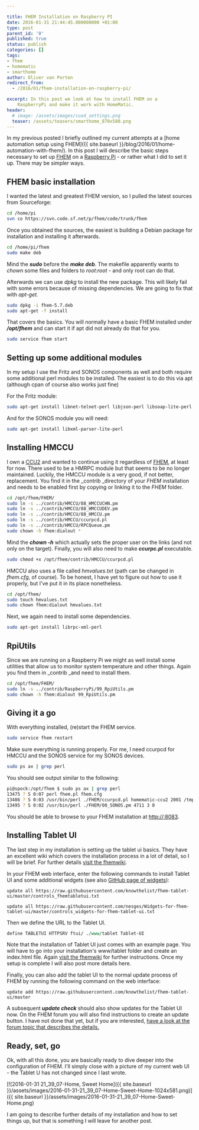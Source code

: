 ```yaml
---

title: FHEM Installation on Raspberry PI
date: 2016-01-31 21:44:45.000000000 +01:00
type: post
parent_id: '0'
published: true
status: publish
categories: []
tags:
- fhem
- homematic
- smarthome
author: Oliver van Porten
redirect_from:
  - /2016/01/fhem-installation-on-raspberry-pi/

excerpt: In this post we look at how to install FHEM on a
    RaspberryPi and make it work with HomeMatic.
header: 
  # image: /assets/images/cuxd_settings.png
  teaser: /assets/teasers/smarthome_870x580.png
---
```

In my previous posted I briefly outlined my current attempts at a [home automation setup using FHEM]({{ site.baseurl }}/blog/2016/01/home-automation-with-fhem/). In this post I will describe the basic steps necessary to set up [FHEM](http://fhem.de/fhem.html) on a [Raspberry Pi](https://www.raspberrypi.org/) - or rather what I did to set it up. There may be simpler ways.

FHEM basic installation
-----------------------

I wanted the latest and greatest FHEM version, so I pulled the latest sources from Sourceforge:

``` bash
cd /home/pi
svn co https://svn.code.sf.net/p/fhem/code/trunk/fhem
```

Once you obtained the sources, the easiest is building a Debian package for installation and installing it afterwards.

``` bash
cd /home/pi/fhem
sudo make deb
```

Mind the **_sudo_** before the **_make deb_**. The makefile apparently wants to _chown_ some files and folders to _root:root_ - and only root can do that.

Afterwards we can use _dpkg_ to install the new package. This will likely fail with some errors because of missing dependencies. We are going to fix that with _apt-get._

``` bash
sudo dpkg -i fhem-5.7.deb
sudo apt-get -f install
```

That covers the basics. You will normally have a basic FHEM installed under **_/opt/fhem_** and can start it if apt did not already do that for you.

``` bash
sudo service fhem start
```

Setting up some additional modules
----------------------------------

In my setup I use the Fritz and SONOS components as well and both require some additional perl modules to be installed. The easiest is to do this via apt (although cpan of course also works just fine)

For the Fritz module:

``` bash
sudo apt-get install libnet-telnet-perl libjson-perl libsoap-lite-perl
```

And for the SONOS module you will need:

``` bash
sudo apt-get install libxml-parser-lite-perl
```

Installing HMCCU
----------------

I own a [CCU2](http://www.eq-3.de/produkt-detail-zentralen-und-gateways/items/homematic-zentrale-ccu-2.html) and wanted to continue using it regardless of [FHEM](http://fhem.de/fhem.html), at least for now. There used to be a HMRPC module but that seems to be no longer maintained. Luckily, the HMCCU module is a very good, if not better, replacement. You find it in the _contrib _directory of your _FHEM_ installation and needs to be enabled first by copying or linking it to the _FHEM_ folder.

``` bash
cd /opt/fhem/FHEM/
sudo ln -s ../contrib/HMCCU/88_HMCCUCHN.pm
sudo ln -s ../contrib/HMCCU/88_HMCCUDEV.pm
sudo ln -s ../contrib/HMCCU/88_HMCCU.pm
sudo ln -s ../contrib/HMCCU/ccurpcd.pl
sudo ln -s ../contrib/HMCCU/RPCQueue.pm
sudo chown -h fhem:dialout *
```

Mind the **_chown -h_** which actually sets the proper user on the links (and not only on the target). Finally, you will also need to make **_ccurpc.pl_** executable.

``` bash
sudo chmod +x /opt/fhem/contrib/HMCCU/ccurpcd.pl
```

HMCCU also uses a file called _hmvalues.txt_ (path can be changed in _fhem.cfg_, of course). To be honest, I have yet to figure out how to use it properly, but I've put it in its place nonetheless.

``` bash
cd /opt/fhem/
sudo touch hmvalues.txt
sudo chown fhem:dialout hmvalues.txt
```

Next, we again need to install some dependencies.

``` bash
sudo apt-get install librpc-xml-perl
```

RpiUtils
--------

Since we are running on a Raspberry Pi we might as well install some utilities that allow us to monitor system temperature and other things. Again you find them in _contrib _and need to install them.

``` bash
cd /opt/fhem/FHEM/
sudo ln -s ../contrib/RaspberryPi/99_RpiUtils.pm
sudo chown -h fhem:dialout 99_RpiUtils.pm
```

Giving it a go
--------------

With everything installed, (re)start the FHEM service.

``` bash
sudo service fhem restart
```

Make sure everything is running properly. For me, I need ccurpcd for HMCCU and the SONOS service for my SONOS devices.

``` bash
sudo ps ax | grep perl
```

You should see output similar to the following:

``` bash
pi@spock:/opt/fhem $ sudo ps ax | grep perl
13475 ? S 0:07 perl fhem.pl fhem.cfg
13486 ? S 0:03 /usr/bin/perl ./FHEM/ccurpcd.pl homematic-ccu2 2001 /tmp/ccuqueue_2001 ./log/ccurpcd_2001.log
13495 ? S 0:02 /usr/bin/perl ./FHEM/00_SONOS.pm 4711 3 0
```

You should be able to browse to your FHEM installation at [http://<yourhost>:8083](http://<yourhost>:8083).

Installing Tablet UI
--------------------

The last step in my installation is setting up the tablet ui basics. They have an excellent wiki which covers the installation process in a lot of detail, so I will be brief. For further details [visit the fhemwiki](http://www.fhemwiki.de/wiki/FHEM_Tablet_UI).

In your FHEM web interface, enter the following commands to install Tablet UI and some additional widgets (see also [GitHub page of widgets](https://github.com/nesges/Widgets-for-fhem-tablet-ui/wiki/Installation)):

``` text
update all https://raw.githubusercontent.com/knowthelist/fhem-tablet-ui/master/controls_fhemtabletui.txt

update all https://raw.githubusercontent.com/nesges/Widgets-for-fhem-tablet-ui/master/controls_widgets-for-fhem-tablet-ui.txt
```

Then we define the URL to the Tablet UI.

``` perl
define TABLETUI HTTPSRV ftui/ ./www/tablet Tablet-UI
```

Note that the installation of Tablet UI just comes with an example page. You will have to go into your installation's www/tablet folder and create an index.html file. Again [visit the fhemwiki](http://www.fhemwiki.de/wiki/FHEM_Tablet_UI) for further instructions. Once my setup is complete I will also post more details here.

Finally, you can also add the tablet UI to the normal update process of FHEM by running the following command on the web interface:

``` text
update add https://raw.githubusercontent.com/knowthelist/fhem-tablet-ui/master
```

A subsequent _**update check**_ should also show updates for the Tablet UI now. On the FHEM forum you will also find instructions to create an update button. I have not done that yet, but if you are interested, [have a look at the forum topic that describes the details.](http://forum.fhem.de/index.php/topic,34233.msg287146.html#msg287146)

Ready, set, go
--------------

Ok, with all this done, you are basically ready to dive deeper into the configuration of FHEM. I'll simply close with a picture of my current web UI - the Tablet U has not changed since I last wrote.

[![2016-01-31 21_39_07-Home, Sweet Home]({{ site.baseurl }}/assets/images/2016-01-31-21_39_07-Home-Sweet-Home-1024x581.png)]({{ site.baseurl }}/assets/images/2016-01-31-21_39_07-Home-Sweet-Home.png)

I am going to describe further details of my installation and how to set things up, but that is something I will leave for another post.